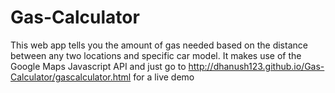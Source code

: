 # Gas-Calculator
This web app tells you the amount of gas needed based on the distance between any two locations and specific car model. It makes use of the Google Maps Javascript API and 
just go to http://dhanush123.github.io/Gas-Calculator/gascalculator.html for a live demo
